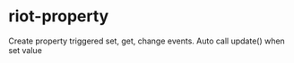 # riot-property
Create property triggered set, get, change events. Auto call update() when set value
